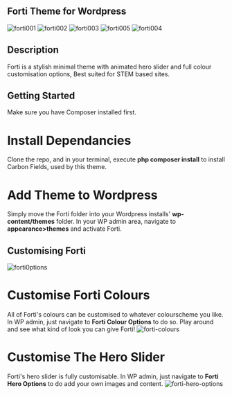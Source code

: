 ## Forti Theme for Wordpress
![forti001](https://github.com/Mr-Forder/wp-forti-theme/assets/66869833/9fab416e-1a3e-4506-93db-513d6d20d46b)
![forti002](https://github.com/Mr-Forder/wp-forti-theme/assets/66869833/c0e23ca7-4eb6-4817-b661-ccc7663ea317)
![forti003](https://github.com/Mr-Forder/wp-forti-theme/assets/66869833/4ffc5ee5-6189-47a1-b8e3-d6cb45e130fc)
![forti005](https://github.com/Mr-Forder/wp-forti-theme/assets/66869833/0db5704b-304c-4da6-8a3b-ed106afa80b7)
![forti004](https://github.com/Mr-Forder/wp-forti-theme/assets/66869833/0f00161c-99b8-4816-a677-60ca5cac58c6)


## Description

Forti is a stylish minimal theme with animated hero slider and full colour customisation options, Best suited for STEM based sites.

## Getting Started
Make sure you have Composer installed first.

# Install Dependancies
Clone the repo, and in your terminal, execute **php composer install** to install Carbon Fields, used by this theme.

# Add Theme to Wordpress
Simply move the Forti folder into your Wordpress installs' **wp-content/themes** folder. 
In your WP admin area, navigate to **appearance>themes** and activate Forti.


## Customising Forti
![forti0ptions](https://github.com/Mr-Forder/wp-forti-theme/assets/66869833/330d32b0-68ef-4580-9fe4-c48c2e631db3)

# Customise Forti Colours
All of Forti's colours can be customised to whatever colourscheme you like. In WP admin, just navigate to **Forti Colour Options** to do so. Play around and see what kind of look you can give Forti!
![forti-colours](https://github.com/Mr-Forder/wp-forti-theme/assets/66869833/e3c90996-d4d5-4423-bbee-4e4a105f4d18)

# Customise The Hero Slider
Forti's hero slider is fully customisable. In WP admin, just navigate to **Forti Hero Options** to do add your own images and content.
![forti-hero-options](https://github.com/Mr-Forder/wp-forti-theme/assets/66869833/7d1bc0a5-ed03-4d14-a223-148ff8e50acc)
